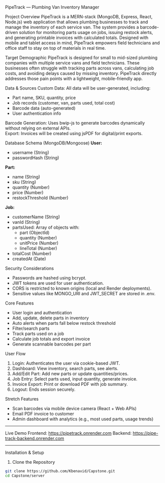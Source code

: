 PipeTrack — Plumbing Van Inventory Manager

Project Overview
PipeTrack is a MERN-stack (MongoDB, Express, React, Node.js) web application that allows plumbing businesses to track and manage the inventory of each service van. The system provides a barcode-driven solution for monitoring parts usage on jobs, issuing restock alerts, and generating printable invoices with calculated totals. Designed with mobile and tablet access in mind, PipeTrack empowers field technicians and office staff to stay on top of materials in real time.

Target Demographic
PipeTrack is designed for small to mid-sized plumbing companies with multiple service vans and field technicians. These businesses often struggle with tracking parts across vans, calculating job costs, and avoiding delays caused by missing inventory. PipeTrack directly addresses those pain points with a lightweight, mobile-friendly app.

Data & Sources
Custom Data: All data will be user-generated, including:
- Part name, SKU, quantity, price
- Job records (customer, van, parts used, total cost)
- Barcode data (auto-generated)
- User authentication info

Barcode Generation: Uses bwip-js to generate barcodes dynamically without relying on external APIs.  
Export: Invoices will be created using jsPDF for digital/print exports.

Database Schema (MongoDB/Mongoose)
**User:**
- username (String)
- passwordHash (String)

**Part:**
- name (String)
- sku (String)
- quantity (Number)
- price (Number)
- restockThreshold (Number)

**Job:**
- customerName (String)
- vanId (String)
- partsUsed: Array of objects with:
  - part (ObjectId)
  - quantity (Number)
  - unitPrice (Number)
  - lineTotal (Number)
- totalCost (Number)
- createdAt (Date)

Security Considerations
- Passwords are hashed using bcrypt.  
- JWT tokens are used for user authentication.  
- CORS is restricted to known origins (local and Render deployments).  
- Sensitive values like MONGO_URI and JWT_SECRET are stored in .env.  

Core Features
- User login and authentication  
- Add, update, delete parts in inventory  
- Auto alerts when parts fall below restock threshold  
- Filter/search parts  
- Track parts used on a job  
- Calculate job totals and export invoice  
- Generate scannable barcodes per part  

User Flow
1. Login: Authenticates the user via cookie-based JWT.  
2. Dashboard: View inventory, search parts, see alerts.  
3. Add/Edit Part: Add new parts or update quantities/prices.  
4. Job Entry: Select parts used, input quantity, generate invoice.  
5. Invoice Export: Print or download PDF with job summary.  
6. Logout: Ends session securely.  

Stretch Features
- Scan barcodes via mobile device camera (React + Web APIs)  
- Email PDF invoice to customer  
- Admin dashboard with analytics (e.g., most used parts, usage trends)  

---

Live Demo
Frontend:  https://pipetrack.onrender.com
Backend: https://pipe-track-backend.onrender.com

---

Installation & Setup

1. Clone the Repository
```bash
git clone https://github.com/Kbenavid/Capstone.git
cd Capstone/server
